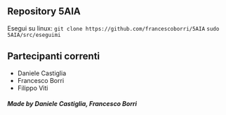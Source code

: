 ## Repository 5AIA
 
Esegui su linux:
`git clone https://github.com/francescoborri/5AIA`
`sudo 5AIA/src/eseguimi`

## Partecipanti correnti
- Daniele Castiglia
- Francesco Borri
- Filippo Viti

##### Made by Daniele Castiglia, Francesco Borri
